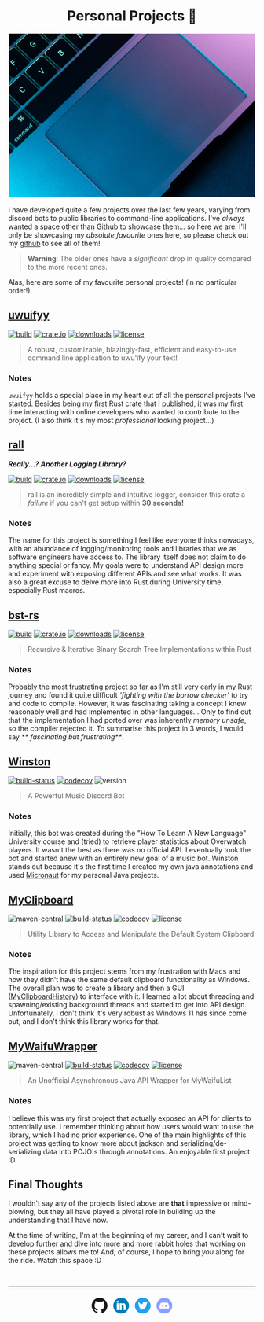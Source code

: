 <h1 align="center">Personal Projects 🦀</h1>

<div align="center">
    <img src="images/projects/macbook.png">
</div>

I have developed quite a few projects over the last few years, varying from discord bots to public libraries to
command-line applications. I've _always_ wanted a space other than Github to showcase them... so here we are. I'll only
be showcasing my _absolute favourite_ ones here, so please check out
my [github](https://github.com/sgoudham?tab=repositories&type=source) to see all of them!

> **Warning**: The older ones have a _significant_ drop in quality compared to the more recent ones.

Alas, here are some of my favourite personal projects! (in no particular order!)

<h2><a href="https://github.com/sgoudham/uwuifyy" target="_blank">uwuifyy</a></h2>

[![build](https://github.com/sgoudham/uwuifyy/actions/workflows/build.yml/badge.svg)](https://github.com/sgoudham/uwuifyy/actions/workflows/build.yml)
[![crate.io](https://img.shields.io/crates/v/uwuifyy)](https://crates.io/crates/uwuifyy)
[![downloads](https://img.shields.io/crates/d/uwuifyy)](https://crates.io/crates/uwuifyy)
[![license](https://img.shields.io/github/license/sgoudham/uwuifyy)](https://github.com/sgoudham/uwuifyy/blob/main/LICENSE)

> A robust, customizable, blazingly-fast, efficient and easy-to-use command line application to uwu'ify your text!

### Notes

`uwuifyy` holds a special place in my heart out of all the personal projects I've started. Besides being my first Rust
crate that I published, it was my first time interacting with online developers who wanted to contribute to the
project. (I also think it's my most _professional_ looking project...)

<h2><a href="https://github.com/sgoudham/rall" target="_blank">rall</a></h2>

**_Really...? Another Logging Library?_**

[![build](https://github.com/sgoudham/rall/actions/workflows/build.yml/badge.svg?branch=main)](https://github.com/sgoudham/rall/actions/workflows/build.yml)
[![crate.io](https://img.shields.io/crates/v/rall)](https://crates.io/crates/rall)
[![downloads](https://img.shields.io/crates/d/rall)](https://crates.io/crates/rall)
[![license](https://img.shields.io/github/license/sgoudham/rall)](https://github.com/sgoudham/rall/blob/main/LICENSE)

> rall is an incredibly simple and intuitive logger, consider this crate a _failure_ if you can't get setup within **30 seconds!**

### Notes

The name for this project is something I feel like everyone thinks nowadays, with an abundance of logging/monitoring
tools and libraries that we as software engineers have access to. The library itself does not claim to do anything
special or fancy. My goals were to understand API design more and experiment with exposing different APIs and see what
works. It was also a great excuse to delve more into Rust during University time, especially Rust macros.

<h2><a href="https://github.com/sgoudham/bst-rs" target="_blank">bst-rs</a></h2>

[![build](https://github.com/sgoudham/bst-rs/actions/workflows/build.yml/badge.svg)](https://github.com/sgoudham/bst-rs/actions/workflows/build.yml)
[![crate.io](https://img.shields.io/crates/v/bst-rs)](https://crates.io/crates/bst-rs)
[![downloads](https://img.shields.io/crates/d/bst-rs)](https://crates.io/crates/bst-rs)
[![license](https://img.shields.io/github/license/sgoudham/bst-rs)](https://github.com/sgoudham/bst-rs/blob/main/LICENSE)

> Recursive & Iterative Binary Search Tree Implementations within Rust

### Notes

Probably the most frustrating project so far as I'm still very early in my Rust journey and found it quite difficult
_'fighting with the borrow checker'_ to try and code to compile. However, it was fascinating taking a concept I knew
reasonably well and had implemented in other languages... Only to find out that the implementation I had ported over was
inherently _memory unsafe_, so the compiler rejected it. To summarise this project in 3 words, I would say _**
fascinating but frustrating**_.

<h2><a href="https://github.com/sgoudham-university/winston-bot" target="_blank">Winston</a></h2>

[![build-status](https://goudham.me/jenkins/job/sgoudham-university/job/Winston-Bot/job/main/badge/icon)](https://goudham.me/jenkins/job/sgoudham-university/job/Winston-Bot/job/main/lastBuild/)
[![codecov](https://codecov.io/gh/sgoudham-university/Winston-Bot/branch/main/graph/badge.svg?token=Q40v3fyItO)](https://codecov.io/gh/sgoudham-university/Winston-Bot)
![version](https://img.shields.io/badge/version-v1.2.0-informational)

> A Powerful Music Discord Bot

### Notes

Initially, this bot was created during the "How To Learn A New Language" University course and (tried) to retrieve
player statistics about Overwatch players. It wasn't the best as there was no official API. I eventually took the bot
and started anew with an entirely new goal of a music bot. Winston stands out because it's the first time I created my
own java annotations and used [Micronaut](https://micronaut.io/) for my personal Java projects.

<h2><a href="https://github.com/sgoudham/MyClipboard" target="_blank">MyClipboard</a></h2>

![maven-central](https://img.shields.io/maven-central/v/me.goudham/MyClipboard)
[![build-status](https://goudham.me/jenkins/job/sgoudham/job/MyClipboard/job/release/badge/icon)](https://goudham.me/jenkins/job/sgoudham/job/MyClipboard/job/release/lastBuild/)
[![codecov](https://codecov.io/gh/sgoudham/MyClipboard/branch/main/graph/badge.svg?token=F4LKql7rIq)](https://codecov.io/gh/sgoudham/MyClipboard)
[![license](https://img.shields.io/github/license/sgoudham/MyClipboard)](https://github.com/sgoudham/MyClipboard/blob/main/LICENSE)

> Utility Library to Access and Manipulate the Default System Clipboard

### Notes

The inspiration for this project stems from my frustration with Macs and how they didn't have the same default clipboard
functionality as Windows. The overall plan was to create a library and then a
GUI ([MyClipboardHistory](https://github.com/sgoudham/MyClipboardHistory)) to interface with it. I learned a lot about
threading and spawning/existing background threads and started to get into API design. Unfortunately, I don't think it's
very robust as Windows 11 has since come out, and I don't think this library works for that.

<h2><a href="https://github.com/sgoudham/MyWaifuWrapper" target="_blank">MyWaifuWrapper</a></h2>

![maven-central](https://img.shields.io/maven-central/v/me.goudham/MyWaifuWrapper)
[![build-status](https://goudham.me/jenkins/job/sgoudham/job/MyWaifuWrapper/job/release/badge/icon)](https://goudham.me/jenkins/job/sgoudham/job/MyWaifuWrapper/job/release/lastBuild/)
[![codecov](https://codecov.io/gh/sgoudham/MyWaifuWrapper/branch/main/graph/badge.svg?token=RxUDnCWnF0)](https://codecov.io/gh/sgoudham/MyWaifuWrapper)
[![license](https://img.shields.io/github/license/sgoudham/MyWaifuWrapper)](https://github.com/sgoudham/MyWaifuWrapper/blob/main/LICENSE)

> An Unofficial Asynchronous Java API Wrapper for MyWaifuList

### Notes

I believe this was my first project that actually exposed an API for clients to potentially use. I remember thinking
about how users would want to use the library, which I had no prior experience. One of the main highlights of this
project was getting to know more about jackson and serializing/de-serializing data into POJO's through annotations. An
enjoyable first project :D

## Final Thoughts

I wouldn't say any of the projects listed above are **that** impressive or mind-blowing, but they all have played a
pivotal role in building up the understanding that I have now.

At the time of writing, I'm at the beginning of my career, and I can't wait to develop further and dive into more and
more rabbit holes that working on these projects allows me to! And, of course, I hope to bring _you_ along for the ride.
Watch this space :D

<br>

- - - -

<div align="center" style="padding-top: 8px">
    <a style="padding-left: 4px; padding-right: 4px" href="https://github.com/sgoudham" target="_blank" rel="noopener noreferrer"><img src="images/icons/github.png"></a>
    <a style="padding-left: 4px; padding-right: 4px" href="https://linkedin.com/in/sgoudham" target="_blank" rel="noopener noreferrer"><img src="images/icons/linkedin.png"></a>
    <a style="padding-left: 4px; padding-right: 4px" href="https://twitter.com/RealGoudham" target="_blank" rel="noopener noreferrer"><img src="images/icons/twitter.png"></a>
    <a style="padding-left: 4px; padding-right: 4px" href="https://discord.bio/p/hammy" target="_blank" rel="noopener noreferrer"><img src="images/icons/discord.png"></a>
</div>